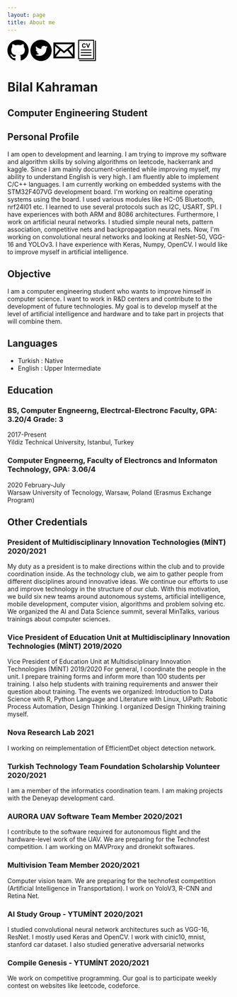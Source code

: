```yaml
---
layout: page
title: About me
---
```


[![github-link](assets/images/github.svg)](https://github.com/bilalkah)
[![twitter-link](assets/images/twitter.svg)](https://twitter.com/bilalkhrmnn)
[![mail-link](assets/images/mail.svg)](mailto:kahramannbilal@gmail.com)
[![cv-link](assets/images/cv.svg)](assets/images/cv.pdf)

# Bilal Kahraman
## Computer Engineering Student

## Personal Profile

I am open to development and learning. I am trying to improve my software and algorithm skills by solving algorithms on leetcode, hackerrank and kaggle. Since I am mainly document-oriented while improving myself, my ability to understand English is very high. I am fluently able to implement C/C++ languages.
I am currently working on embedded systems with the STM32F407VG development board. I'm working on realtime operating systems using the board. I used various modules like HC-05 Bluetooth, nrf24l01 etc. I learned to use several protocols such as I2C, USART, SPI. I have experiences with both ARM and 8086 architectures.
Furthermore, I work on artificial neural networks. I studied simple neural nets, pattern association, competitive nets and backpropagation neural nets. Now, I'm working on convolutional neural networks and looking at ResNet-50, VGG-16 and YOLOv3. I have experience with Keras, Numpy, OpenCV. I would like to improve myself in artificial intelligence.

## Objective

I am a computer engineering student who wants to improve himself in computer science. I want to work in R&D centers and contribute to the development of future technologies. My goal is to develop myself at the level of artificial intelligence and hardware and to take part in projects that will combine them.

## Languages
- Turkish : Native
- English : Upper Intermediate

## Education

### BS, Computer Engneerng, Electrcal-Electronc Faculty, GPA: 3.20/4 Grade: 3 
2017-Present  
Yildiz Technical University, Istanbul, Turkey

### Computer Engneerng, Faculty of Electroncs and Informaton Technology, GPA: 3.06/4
2020 February-July  
Warsaw University of Tecnology, Warsaw, Poland (Erasmus Exchange Program)


## Other Credentials

### President of Multidisciplinary Innovation Technologies (MİNT) 2020/2021

My duty as a president is to make directions within the club and to provide coordination inside. As the technology club, we aim to gather people from different disciplines around innovative ideas. We continue our
efforts to use and improve technology in the structure of our club. With this motivation, we build six new teams around autonomous systems, artificial intelligence, mobile development, computer vision, algorithms and
problem solving etc. We organized the AI and Data Science summit, several MinTalks, various trainings about computer sciences.

### Vice President of Education Unit at Multidisciplinary Innovation Technologies (MİNT) 2019/2020

Vice President of Education Unit at Multidisciplinary Innovation Technologies (MİNT) 2019/2020 For general, I coordinate the people in the unit. I prepare training forms and inform more than 100 students per
training. I also help students with training requirements and answer their question about training. The events we organized: Introduction to Data Science with R, Python Language and Literature with Linux, UiPath: Robotic Process Automation, Design Thinking. I organized Design Thinking training myself.

### Nova Research Lab 2021

I working on reimplementation of EfficientDet object detection network.

### Turkish Technology Team Foundation Scholarship Volunteer 2020/2021

I am a member of the informatics coordination team. I am making projects with the Deneyap development card.

### AURORA UAV Software Team Member 2020/2021

I contribute to the software required for autonomous flight and the hardware-level work of the UAV. We are preparing for the Technofest competition. I am working on MAVProxy and dronekit softwares.

### Multivision Team Member 2020/2021

Computer vision team. We are preparing for the technofest competition (Artificial Intelligence in Transportation). I work on YoloV3, R-CNN and Retina Net.

### AI Study Group - YTUMİNT 2020/2021

I studied convolutional neural network architectures such as VGG-16, ResNet. I mostly used Keras and OpenCV. I work with cinic10, mnist, stanford car dataset. I also studied generative adversarial networks

### Compile Genesis - YTUMİNT 2020/2021

We work on competitive programming. Our goal is to participate weekly contest on websites like leetcode, codeforce.
